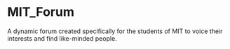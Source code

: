 # MIT_Forum
A dynamic forum created specifically for the students of MIT to voice their interests and find like-minded people.
